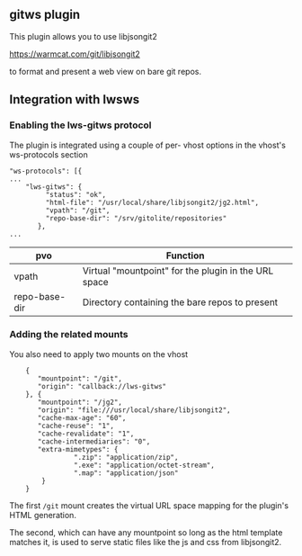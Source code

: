 ## gitws plugin

This plugin allows you to use libjsongit2

https://warmcat.com/git/libjsongit2

to format and present a web view on bare git repos.

## Integration with lwsws

### Enabling the lws-gitws protocol

The plugin is integrated using a couple of per-
vhost options in the vhost's ws-protocols section

```
"ws-protocols": [{
...
    "lws-gitws": {
         "status": "ok",
         "html-file": "/usr/local/share/libjsongit2/jg2.html",
         "vpath": "/git",
         "repo-base-dir": "/srv/gitolite/repositories"
       },
...
```

pvo|Function
---|---
vpath|Virtual "mountpoint" for the plugin in the URL space
repo-base-dir|Directory containing the bare repos to present

### Adding the related mounts

You also need to apply two mounts on the vhost

```
    {
       "mountpoint": "/git",
       "origin": "callback://lws-gitws"
    }, {
       "mountpoint": "/jg2",
       "origin": "file:///usr/local/share/libjsongit2",
       "cache-max-age": "60",
       "cache-reuse": "1",
       "cache-revalidate": "1",
       "cache-intermediaries": "0",
       "extra-mimetypes": {
                ".zip": "application/zip",
                ".exe": "application/octet-stream",
                ".map": "application/json"
        }
    }
```

The first `/git` mount creates the virtual URL space mapping for the
plugin's HTML generation.

The second, which can have any mountpoint so long as the html template
matches it, is used to serve static files like the js and css from
libjsongit2.

